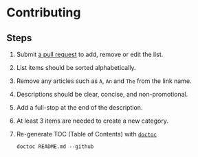 # Contributing

## Steps

1. Submit [a pull request](https://github.com/anujdeshpande/awesome-hardware-production/pulls) to add, remove or edit the list.
1. List items should be sorted alphabetically.
1. Remove any articles such as `A`, `An` and `The` from the link name.
1. Descriptions should be clear, concise, and non-promotional.
1. Add a full-stop at the end of the description.
1. At least 3 items are needed to create a new category.
1. Re-generate TOC (Table of Contents) with [`doctoc`](https://github.com/thlorenz/doctoc)

    ```
    doctoc README.md --github
    ```
